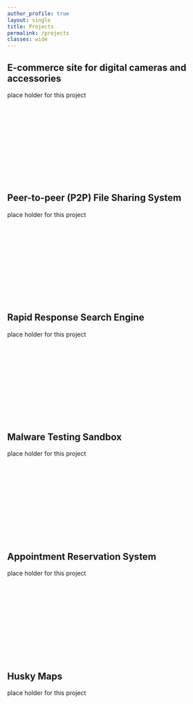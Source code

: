 ```yaml
---
author_profile: true
layout: single
title: Projects
permalink: /projects
classes: wide
---
```


## E-commerce site for digital cameras and accessories

place holder for this project
<br /><br /><br /><br /><br /><br /><br /><br /><br /><br /><br /><br />

## Peer-to-peer (P2P) File Sharing System

place holder for this project
<br /><br /><br /><br /><br /><br /><br /><br /><br /><br /><br /><br />

## Rapid Response Search Engine

place holder for this project
<br /><br /><br /><br /><br /><br /><br /><br /><br /><br /><br /><br />

## Malware Testing Sandbox

place holder for this project
<br /><br /><br /><br /><br /><br /><br /><br /><br /><br /><br /><br />

## Appointment Reservation System

place holder for this project
<br /><br /><br /><br /><br /><br /><br /><br /><br /><br /><br /><br />

## Husky Maps

place holder for this project
<br /><br /><br /><br /><br /><br /><br /><br /><br /><br /><br /><br />